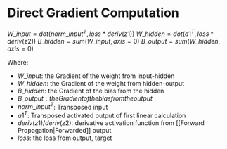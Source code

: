 # Direct Gradient Computation

$W\_input = dot(norm\_input^T, loss * deriv(z1))$
$W\_hidden = dot(a1^T, loss * deriv(z2))$
$B\_hidden = sum(W\_input, axis=0)$
$B\_output  = sum(W\_hidden, axis=0)$

Where:
- $W\_input$: the Gradient of the weight from input-hidden
- $W\_hidden$: the Gradient of the weight from hidden-output
- $B\_hidden$: the Gradient of the bias from the hidden
- $B\_output: the Gradient of the bias from the output$
- $norm\_input^T$: Transposed input
- $a1^T$: Transposed activated output of first linear calculation
- $deriv(z1)/deriv(z2)$: derivative activation function from [[Forward Propagation|Forwarded]] output
- $loss$: the loss from output, target